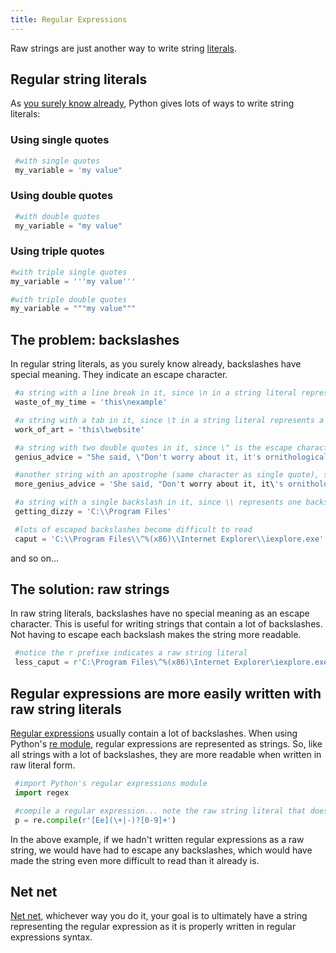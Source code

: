```yaml
---
title: Regular Expressions
---
```


Raw strings are just another way to write string
[literals](./variables-literals-expressions#variables-vs-literals).

## Regular string literals

As [you surely know already](../variables-literals-expressions), Python
gives lots of ways to write string literals:

### Using single quotes

```python
 #with single quotes
 my_variable = 'my value"
```

### Using double quotes

```python
 #with double quotes
 my_variable = "my value"
```

### Using triple quotes

```python
#with triple single quotes
my_variable = '''my value'''
```

```python
#with triple double quotes
my_variable = """my value"""
```

## The problem: backslashes

In regular string literals, as you surely know already, backslashes have
special meaning. They indicate an escape character.

```python
 #a string with a line break in it, since \n in a string literal represents a line break
 waste_of_my_time = 'this\nexample'
```

```python
 #a string with a tab in it, since \t in a string literal represents a line break
 work_of_art = 'this\twebsite'
```

```python
 #a string with two double quotes in it, since \" is the escape character for a double quote
 genius_advice = "She said, \"Don't worry about it, it's ornithological!\""
```

```python
 #another string with an apostrophe (same character as single quote), since \' is an escaped single quote
 more_genius_advice = 'She said, "Don't worry about it, it\'s ornithological!"'
```

```python
 #a string with a single backslash in it, since \\ represents one backslash!
 getting_dizzy = 'C:\\Program Files'
```

```python
 #lots of escaped backslashes become difficult to read
 caput = 'C:\\Program Files\\^%(x86)\\Internet Explorer\\iexplore.exe'
```

and so on\...

## The solution: raw strings

In raw string literals, backslashes have no special meaning as an escape
character. This is useful for writing strings that contain a lot of
backslashes. Not having to escape each backslash makes the string more
readable.

```python
 #notice the r prefixe indicates a raw string literal
 less_caput = r'C:\Program Files\^%(x86)\Internet Explorer\iexplore.exe'
```

## Regular expressions are more easily written with raw string literals

[Regular expressions](../regular-expressions) usually contain a
lot of backslashes. When using Python\'s [re
module](https://docs.python.org/3.5/library/re.html), regular
expressions are represented as strings. So, like all strings with a lot
of backslashes, they are more readable when written in raw literal form.

```python
 #import Python's regular expressions module
 import regex

 #compile a regular expression... note the raw string literal that doesn't have its backslashes escaped
 p = re.compile(r'[Ee](\+|-)?[0-9]+')
```

In the above example, if we hadn\'t written regular expressions as a raw
string, we would have had to escape any backslashes, which would have
made the string even more difficult to read than it already is.

## Net net

[Net net](https://en.wiktionary.org/wiki/net_net), whichever way you do
it, your goal is to ultimately have a string representing the regular
expression as it is properly written in regular expressions syntax.
